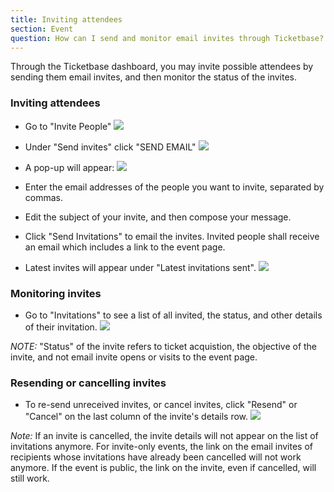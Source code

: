 ```yaml
---
title: Inviting attendees
section: Event
question: How can I send and monitor email invites through Ticketbase?
---
```


Through the Ticketbase dashboard, you may invite possible attendees by sending them email invites, and then monitor the status of the invites.

### Inviting attendees

   * Go to "Invite People"
   ![](http://i.imgur.com/Y1W9giV.png)
   
   * Under "Send invites" click "SEND EMAIL"
   ![](http://i.imgur.com/1H8C08Q.png)
   
   * A pop-up will appear:
   ![](http://i.imgur.com/FuWo6Uy.png)
   
   * Enter the email addresses of the people you want to invite, separated by commas.
   
   * Edit the subject of your invite, and then compose your message. 
   
   * Click "Send Invitations" to email the invites. Invited people shall receive an email which includes a link to the event page.
   
   * Latest invites will appear under "Latest invitations sent".
   ![](http://i.imgur.com/XVDWlym.png)


### Monitoring invites
   
   * Go to "Invitations" to see a list of all invited, the status, and other details of their invitation.
   ![](http://i.imgur.com/rG4djjf.png)
   
_NOTE:_ "Status" of the invite refers to ticket acquistion, the objective of the invite, and not email invite opens or visits to the event page.


### Resending or cancelling invites

   * To re-send unreceived invites, or cancel invites, click "Resend" or "Cancel" on the last column of the invite's details row.
   ![](http://i.imgur.com/NQAVFNz.png)


_Note:_ If an invite is cancelled, the invite details will not appear on the list of invitations anymore. For invite-only events, the link on the email invites of recipients whose invitations have already been cancelled will not work anymore. If the event is public, the link on the invite, even if cancelled, will still work.


[voided]:voiding-tickets.html
[refunded]:refunding-customers.html
   



